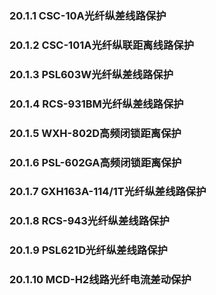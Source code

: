 ### 20.1.1 CSC-10A光纤纵差线路保护

### 20.1.2 CSC-101A光纤纵联距离线路保护

### 20.1.3 PSL603W光纤纵差线路保护

### 20.1.4 RCS-931BM光纤纵差线路保护

### 20.1.5 WXH-802D高频闭锁距离保护

### 20.1.6 PSL-602GA高频闭锁距离保护

### 20.1.7 GXH163A-114/1T光纤纵差线路保护

### 20.1.8 RCS-943光纤纵差线路保护

### 20.1.9 PSL621D光纤纵差线路保护

### 20.1.10 MCD-H2线路光纤电流差动保护